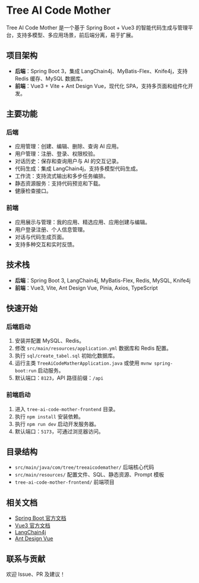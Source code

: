 # Tree AI Code Mother

Tree AI Code Mother 是一个基于 Spring Boot + Vue3 的智能代码生成与管理平台，支持多模型、多应用场景，前后端分离，易于扩展。

## 项目架构

- **后端**：Spring Boot 3，集成 LangChain4j、MyBatis-Flex、Knife4j，支持 Redis 缓存、MySQL 数据库。
- **前端**：Vue3 + Vite + Ant Design Vue，现代化 SPA，支持多页面和组件化开发。

## 主要功能

### 后端
- 应用管理：创建、编辑、删除、查询 AI 应用。
- 用户管理：注册、登录、权限校验。
- 对话历史：保存和查询用户与 AI 的交互记录。
- 代码生成：集成 LangChain4j，支持多模型代码生成。
- 工作流：支持流式输出和多步任务编排。
- 静态资源服务：支持代码预览和下载。
- 健康检查接口。

### 前端
- 应用展示与管理：我的应用、精选应用、应用创建与编辑。
- 用户登录注册、个人信息管理。
- 对话与代码生成页面。
- 支持多种交互和实时反馈。

## 技术栈

- **后端**：Spring Boot 3, LangChain4j, MyBatis-Flex, Redis, MySQL, Knife4j
- **前端**：Vue3, Vite, Ant Design Vue, Pinia, Axios, TypeScript

## 快速开始

### 后端启动
1. 安装并配置 MySQL、Redis。
2. 修改 `src/main/resources/application.yml` 数据库和 Redis 配置。
3. 执行 `sql/create_tabel.sql` 初始化数据库。
4. 运行主类 `TreeAiCodeMatherApplication.java` 或使用 `mvnw spring-boot:run` 启动服务。
5. 默认端口：`8123`，API 路径前缀：`/api`

### 前端启动
1. 进入 `tree-ai-code-mother-frontend` 目录。
2. 执行 `npm install` 安装依赖。
3. 执行 `npm run dev` 启动开发服务器。
4. 默认端口：`5173`，可通过浏览器访问。

## 目录结构

- `src/main/java/com/tree/treeaicodemather/` 后端核心代码
- `src/main/resources/` 配置文件、SQL、静态资源、Prompt 模板
- `tree-ai-code-mother-frontend/` 前端项目

## 相关文档

- [Spring Boot 官方文档](https://spring.io/projects/spring-boot)
- [Vue3 官方文档](https://vuejs.org/)
- [LangChain4j](https://github.com/langchain4j/langchain4j)
- [Ant Design Vue](https://antdv.com/docs/vue/introduce/)

## 联系与贡献

欢迎 Issue、PR 及建议！
